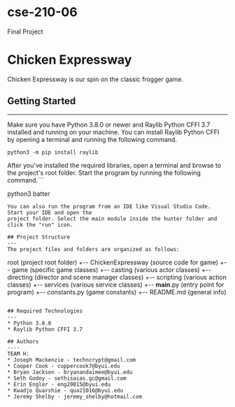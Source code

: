 # cse-210-06
Final Project

# Chicken Expressway
Chicken Expressway is our spin on the classic frogger game.

## Getting Started
---
Make sure you have Python 3.8.0 or newer and Raylib Python CFFI 3.7 installed and running on your machine. You can install Raylib Python CFFI by opening a terminal and running the following command.
```
python3 -m pip install raylib
```
After you've installed the required libraries, open a terminal and browse to the project's root folder. Start the program by running the following command.```

python3 batter 
```
You can also run the program from an IDE like Visual Studio Code. Start your IDE and open the 
project folder. Select the main module inside the hunter folder and click the "run" icon.

## Project Structure
---
The project files and folders are organized as follows:
```
root                    (project root folder)
+-- ChickenExpressway   (source code for game)
  +-- game              (specific game classes)
    +-- casting         (various actor classes)
    +-- directing       (director and scene manager classes)
    +-- scripting       (various action classes)
    +-- services        (various service classes)
  +-- __main__.py       (entry point for program)
  +-- constants.py      (game constants)
+-- README.md           (general info)
```

## Required Technologies
---
* Python 3.8.0
* Raylib Python CFFI 3.7

## Authors
----
TEAM H: 
* Joseph Mackenzie - techncrypt@gmail.com
* Cooper Cook - coppercook7@byui.edu
* Bryan Jackson - bryanandaimee@byui.edu
* Seth Godoy - sethisaias.gc@gmail.com
* Erin Engler - eng20015@byui.edu
* Kwadjo Quarshie - qua21016@byui.edu
* Jeremy Shelby - jeremy_shelby@hotmail.com
